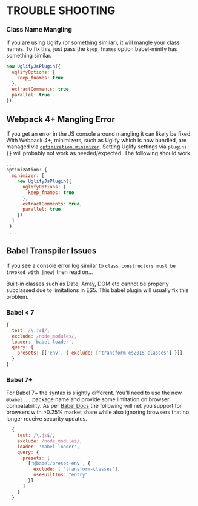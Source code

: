 # TROUBLE SHOOTING

### Class Name Mangling

If you are using Uglify (or something similar), it will mangle your class names.
To fix this, just pass the `keep_fnames` option babel-minify has something
similar.

```js
new UglifyJsPlugin({
  uglifyOptions: {
    keep_fnames: true
  },
  extractComments: true,
  parallel: true
})
```

## Webpack 4+ Mangling Error

If you get an error in the JS console around mangling it can likely be fixed. With Webpack 4+, minimizers, such as Uglify which is now bundled, are managed via [`optimization.minimizer`][0]. Setting Uglify settings via `plugins: {}` will probably not work as needed/expected. The following should work.

```js
...
optimization: {
  minimizer: [
    new UglifyJsPlugin({
      uglifyOptions: {
        keep_fnames: true
      },
      extractComments: true,
      parallel: true
    })
  ]
 }
 ...
```

## Babel Transpiler Issues

If you see a console error log similar to `class constructors must be invoked with |new|` then read on...

Built-in classes such as Date, Array, DOM etc cannot be properly subclassed due
to limitations in ES5. This babel plugin will usually fix this problem.

### Babel < 7

```js
{
  test: /\.js$/,
  exclude: /node_modules/,
  loader: 'babel-loader',
  query: {
    presets: [['env', { exclude: ['transform-es2015-classes'] }]]
  }
}
```

### Babel 7+

For Babel 7+ the syntax is slightly different. You'll need to use the new `@babel...` package name and provide some limitation on browser compatability. As per [Babel Docs][1] the following will net you support for browsers with >0.25% market share while also ignoring browsers that no longer receive security updates.

```js
  {
    test: /\.js$/,
    exclude: /node_modules/,
    loader: 'babel-loader',
    query: {
      presets: [
        ['@babel/preset-env', {
          exclude: [ 'transform-classes'],
          useBuiltIns: "entry" 
        }]
      ]
    }
  }
```

[0]: https://webpack.js.org/configuration/optimization/#optimization-minimizer
[1]: https://babeljs.io/docs/en/babel-preset-env#browserslist-integration
